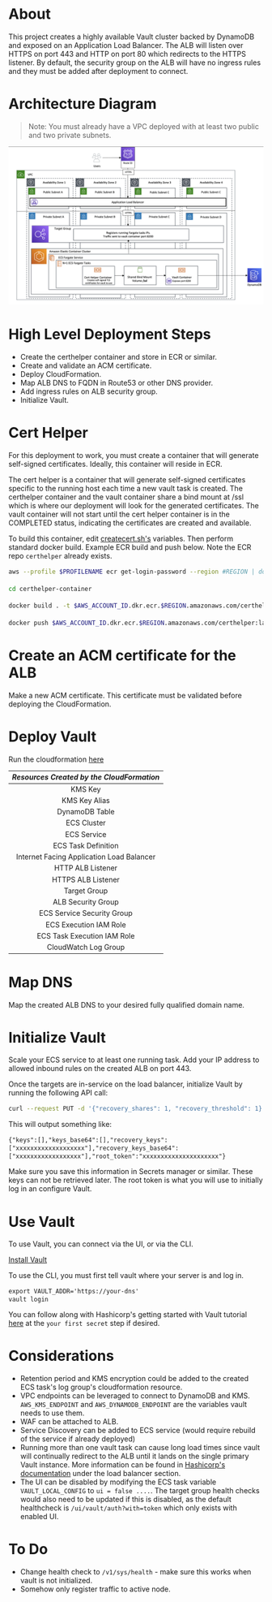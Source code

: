 # About

This project creates a highly available Vault cluster backed by DynamoDB and exposed on an Application Load Balancer. 
The ALB will listen over HTTPS on port 443 and HTTP on port 80 which redirects to the HTTPS listener. By default, the security group on the ALB will have no ingress rules and they must be added after deployment to connect.

# Architecture Diagram

> Note: You must already have a VPC deployed with at least two public and two private subnets.

![vault](./media/vault-arch-diagram.png)

# High Level Deployment Steps
- Create the certhelper container and store in ECR or similar.
- Create and validate an ACM certificate.
- Deploy CloudFormation.
- Map ALB DNS to FQDN in Route53 or other DNS provider.
- Add ingress rules on ALB security group.
- Initialize Vault.

# Cert Helper
For this deployment to work, you must create a container that will generate self-signed certificates. Ideally, this container will reside in ECR.

The cert helper is a container that will generate self-signed certificates specific to the running host each time a new vault task is created. The certhelper container and the vault container share a bind mount at /ssl which is where our deployment will look for the generated certificates. The vault container will not start until the cert helper container is in the COMPLETED status, indicating the certificates are created and available.

To build this container, edit [createcert.sh's](./certhelper-container/createcert.sh) variables. Then perform standard docker build. Example ECR build and push below. Note the ECR repo `certhelper` already exists.

```bash
aws --profile $PROFILENAME ecr get-login-password --region #REGION | docker login --username AWS --password-stdin $AWS_ACCOUNT_ID.dkr.ecr.$REGION.amazonaws.com

cd certhelper-container

docker build . -t $AWS_ACCOUNT_ID.dkr.ecr.$REGION.amazonaws.com/certhelper:latest

docker push $AWS_ACCOUNT_ID.dkr.ecr.$REGION.amazonaws.com/certhelper:latest
```

# Create an ACM certificate for the ALB

Make a new ACM certificate. This certificate must be validated before deploying the CloudFormation.

# Deploy Vault

Run the cloudformation [here](./cloudformation/vault.json)

| *Resources Created by the CloudFormation* |
|:--------:|
| KMS Key |
| KMS Key Alias |
| DynamoDB Table |
| ECS Cluster |
| ECS Service |
| ECS Task Definition |
| Internet Facing Application Load Balancer |
| HTTP ALB Listener |
| HTTPS ALB Listener |
| Target Group |
| ALB Security Group |
| ECS Service Security Group |
| ECS Execution IAM Role |
| ECS Task Execution IAM Role |
| CloudWatch Log Group |

# Map DNS

Map the created ALB DNS to your desired fully qualified domain name.

# Initialize Vault

Scale your ECS service to at least one running task. Add your IP address to allowed inbound rules on the created ALB on port 443.

Once the targets are in-service on the load balancer, initialize Vault by running the following API call:

```bash
curl --request PUT -d '{"recovery_shares": 1, "recovery_threshold": 1}' https://YOUR-DNS-NAME/v1/sys/init
```

This will output something like:
```
{"keys":[],"keys_base64":[],"recovery_keys":["xxxxxxxxxxxxxxxxxxx"],"recovery_keys_base64":["xxxxxxxxxxxxxxxxxx"],"root_token":"xxxxxxxxxxxxxxxxxxxxx"}
```

Make sure you save this information in Secrets manager or similar. These keys can not be retrieved later. The root token is what you will use to initially log in an configure Vault.

# Use Vault

To use Vault, you can connect via the UI, or via the CLI.

[Install Vault](https://www.vaultproject.io/docs/install)

To use the CLI, you must first tell vault where your server is and log in.

```
export VAULT_ADDR='https://your-dns'
vault login
```

You can follow along with Hashicorp's getting started with Vault tutorial [here](https://learn.hashicorp.com/collections/vault/getting-started) at the `your first secret` step if desired.

# Considerations
- Retention period and KMS encryption could be added to the created ECS task's log group's cloudformation resource.
- VPC endpoints can be leveraged to connect to DynamoDB and KMS. `AWS_KMS_ENDPOINT` and `AWS_DYNAMODB_ENDPOINT` are the variables vault needs to use them.
- WAF can be attached to ALB.
- Service Discovery can be added to ECS service (would require rebuild of the service if already deployed)
- Running more than one vault task can cause long load times since vault will continually redirect to the ALB until it lands on the single primary Vault instance. More information can be found in [Hashicorp's documentation](https://www.vaultproject.io/docs/concepts/ha) under the load balancer section.
- The UI can be disabled by modifying the ECS task variable `VAULT_LOCAL_CONFIG` to `ui = false ....`. The target group health checks would also need to be updated if this is disabled, as the default healthcheck is `/ui/vault/auth?with=token` which only exists with enabled UI.


# To Do
- Change health check to `/v1/sys/health` - make sure this works when vault is not initialized.
- Somehow only register traffic to active node.

